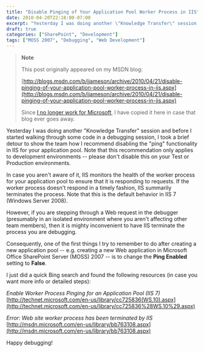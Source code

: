 ```yaml
---
title: "Disable Pinging of Your Application Pool Worker Process in IIS"
date: 2010-04-20T22:18:00-07:00
excerpt: "Yesterday I was doing another \"Knowledge Transfer\" session and before I started walking through some code in a debugging session, I took a brief detour to show the team how I recommend disabling the \"ping\" functionality in IIS for your application pool..."
draft: true
categories: ["SharePoint", "Development"]
tags: ["MOSS 2007", "Debugging", "Web Development"]
---
```


> **Note**
>
> This post originally appeared on my MSDN blog:
>
> [http://blogs.msdn.com/b/jjameson/archive/2010/04/21/disable-pinging-of-your-application-pool-worker-process-in-iis.aspx](http://blogs.msdn.com/b/jjameson/archive/2010/04/21/disable-pinging-of-your-application-pool-worker-process-in-iis.aspx)
>
> Since [I no longer work for Microsoft](/blog/jjameson/2011/09/02/last-day-with-microsoft), I have copied it here in case that blog ever goes away.

Yesterday I was doing another "Knowledge Transfer" session and before I started walking through some code in a debugging session, I took a brief detour to show the team how I recommend disabling the "ping" functionality in IIS for your application pool. Note that this recommendation only applies to development environments -- please don't disable this on your Test or Production environments.

In case you aren't aware of it, IIS monitors the health of the worker process for your application pool to ensure that it is responding to requests. If the worker process doesn't respond in a timely fashion, IIS summarily terminates the process. Note that this is the default behavior in IIS 7 (Windows Server 2008).

However, if you are stepping through a Web request in the debugger (presumably in an isolated environment where you aren't affecting other team members), then it is mighty inconvenient to have IIS terminate the process you are debugging.

Consequently, one of the first things I try to remember to do after creating a new application pool -- e.g. creating a new Web application in Microsoft Office SharePoint Server (MOSS) 2007 -- is to change the **Ping Enabled** setting to **False**.

I just did a quick Bing search and found the following resources (in case you want more info or detailed steps):

<cite>Enable Worker Process Pinging for an Application Pool (IIS 7)</cite>
[http://technet.microsoft.com/en-us/library/cc725836(WS.10).aspx](http://technet.microsoft.com/en-us/library/cc725836%28WS.10%29.aspx)

<cite>Error: Web site worker process has been terminated by IIS</cite>
[http://msdn.microsoft.com/en-us/library/bb763108.aspx](http://msdn.microsoft.com/en-us/library/bb763108.aspx)

Happy debugging!

